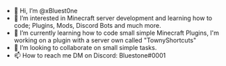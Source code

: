 - 👋 Hi, I’m @xBluest0ne
- 👀 I’m interested in Minecraft server development and learning how to code; Plugins, Mods, Discord Bots and much more. 
- 🌱 I’m currently learning how to code small simple Minecraft Plugins, I'm working on a plugin with a server own called "TownyShortcuts"
- 💞️ I’m looking to collaborate on small simple tasks.
- 📫 How to reach me DM on Discord: Bluestone#0001

<!---
xBluest0ne/xBluest0ne is a ✨ special ✨ repository because its `README.md` (this file) appears on your GitHub profile.
You can click the Preview link to take a look at your changes.
--->
